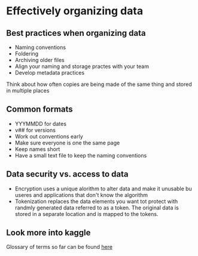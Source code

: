 # Effectively organizing data

## Best practices when organizing data

* Naming conventions
* Foldering
* Archiving older files
* Align your naming and storage practes with your team
* Develop metadata practices

Think about how often copies are being made of the same thing and stored in multiple places

## Common formats

* YYYMMDD for dates
* v## for versions
* Work out conventions early
* Make sure everyone is one the same page
* Keep names short
* Have a small text file to keep the naming conventions

## Data security vs. access to data

* Encryption uses a unique alorithm to alter data and make it unusable bu useres and applications that don't know the algorithm
* Tokenization replaces the data elements you want tot protect with randmly generated data referred to as a token.  The original data is stored in a separate location and is mapped to the tokens.

## Look more into kaggle

Glossary of terms so far can be found [here](https://docs.google.com/document/d/1tlHbLlQffPfsh0aTHYFTH38HAI97KAAEwiRZ2QkRmYQ/template/preview?resourcekey=0-Y2f87SO-gb5T5nQCRbKFhg)
